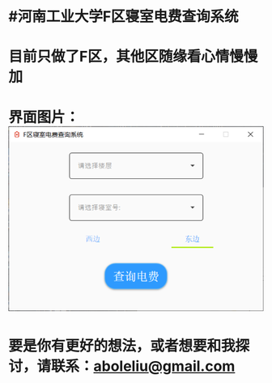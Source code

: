 
#河南工业大学F区寝室电费查询系统
=========
目前只做了F区，其他区随缘看心情慢慢加
=========
界面图片：<br>
![image](https://github.com/Abole/Query_electricity/blob/master/%E7%95%8C%E9%9D%A2.png)<br>
=================================================================================================
要是你有更好的想法，或者想要和我探讨，请联系：aboleliu@gmail.com
=============================================================
